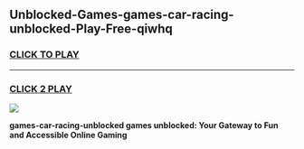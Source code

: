 
## Unblocked-Games-games-car-racing-unblocked-Play-Free-qiwhq
<h3>
<a href="https://premium76.site?title=games-car-racing-unblocked&ref=15A">CLICK TO PLAY</a></h3>
<hr>

<h3>
<a href="https://premium76.site?title=games-car-racing-unblocked&ref=15A">CLICK 2 PLAY</a>
  
</h3>

<a href="https://premium76.site?title=games-car-racing-unblocked&ref=15A"><img src="https://clearcache.store/games.png"></a>


**games-car-racing-unblocked games unblocked: Your Gateway to Fun and Accessible Online Gaming**
